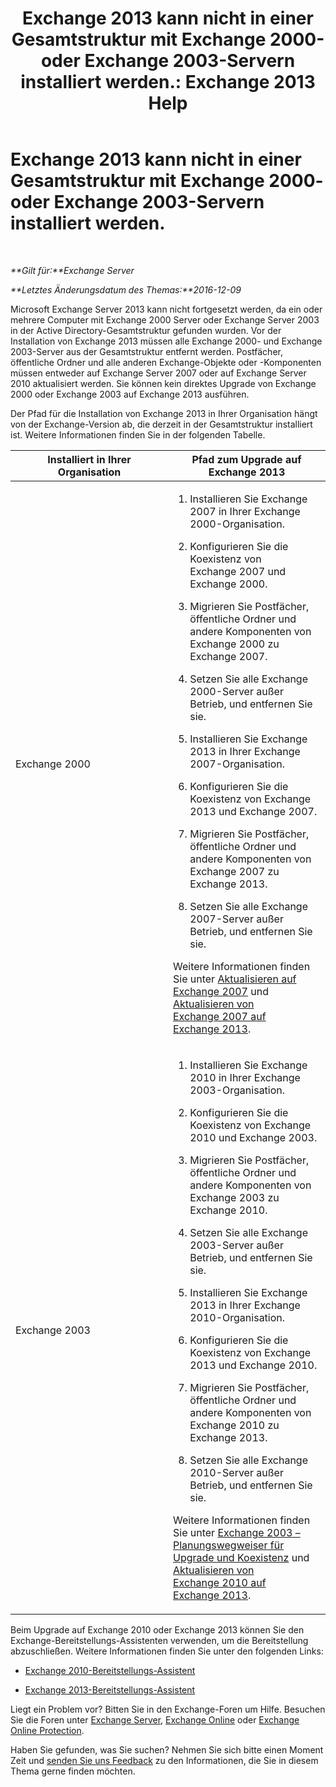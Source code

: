 ﻿---
title: 'Exchange 2013 kann nicht in einer Gesamtstruktur mit Exchange 2000- oder Exchange 2003-Servern installiert werden.: Exchange 2013 Help'
TOCTitle: Exchange 2013 kann nicht in einer Gesamtstruktur mit Exchange 2000- oder Exchange 2003-Servern installiert werden.
ms:assetid: a115b182-cbd2-4d31-aa0e-375240939301
ms:mtpsurl: https://technet.microsoft.com/de-de/library/ms.exch.setupreadiness.exchange2000or2003presentinorg(v=EXCHG.150)
ms:contentKeyID: 50476330
ms.date: 04/24/2018
mtps_version: v=EXCHG.150
ms.translationtype: HT
---

# Exchange 2013 kann nicht in einer Gesamtstruktur mit Exchange 2000- oder Exchange 2003-Servern installiert werden.

 

_**Gilt für:**Exchange Server_

_**Letztes Änderungsdatum des Themas:**2016-12-09_

Microsoft Exchange Server 2013 kann nicht fortgesetzt werden, da ein oder mehrere Computer mit Exchange 2000 Server oder Exchange Server 2003 in der Active Directory-Gesamtstruktur gefunden wurden. Vor der Installation von Exchange 2013 müssen alle Exchange 2000- und Exchange 2003-Server aus der Gesamtstruktur entfernt werden. Postfächer, öffentliche Ordner und alle anderen Exchange-Objekte oder -Komponenten müssen entweder auf Exchange Server 2007 oder auf Exchange Server 2010 aktualisiert werden. Sie können kein direktes Upgrade von Exchange 2000 oder Exchange 2003 auf Exchange 2013 ausführen.

Der Pfad für die Installation von Exchange 2013 in Ihrer Organisation hängt von der Exchange-Version ab, die derzeit in der Gesamtstruktur installiert ist. Weitere Informationen finden Sie in der folgenden Tabelle.


<table>
<colgroup>
<col style="width: 50%" />
<col style="width: 50%" />
</colgroup>
<thead>
<tr class="header">
<th>Installiert in Ihrer Organisation</th>
<th>Pfad zum Upgrade auf Exchange 2013</th>
</tr>
</thead>
<tbody>
<tr class="odd">
<td><p>Exchange 2000</p></td>
<td><ol>
<li><p>Installieren Sie Exchange 2007 in Ihrer Exchange 2000-Organisation.</p></li>
<li><p>Konfigurieren Sie die Koexistenz von Exchange 2007 und Exchange 2000.</p></li>
<li><p>Migrieren Sie Postfächer, öffentliche Ordner und andere Komponenten von Exchange 2000 zu Exchange 2007.</p></li>
<li><p>Setzen Sie alle Exchange 2000-Server außer Betrieb, und entfernen Sie sie.</p></li>
<li><p>Installieren Sie Exchange 2013 in Ihrer Exchange 2007-Organisation.</p></li>
<li><p>Konfigurieren Sie die Koexistenz von Exchange 2013 und Exchange 2007.</p></li>
<li><p>Migrieren Sie Postfächer, öffentliche Ordner und andere Komponenten von Exchange 2007 zu Exchange 2013.</p></li>
<li><p>Setzen Sie alle Exchange 2007-Server außer Betrieb, und entfernen Sie sie.</p></li>
</ol>
<p>Weitere Informationen finden Sie unter <a href="https://go.microsoft.com/fwlink/p/?linkid=103281">Aktualisieren auf Exchange 2007</a> und <a href="upgrade-from-exchange-2007-to-exchange-2013-exchange-2013-help.md">Aktualisieren von Exchange 2007 auf Exchange 2013</a>.</p></td>
</tr>
<tr class="even">
<td><p>Exchange 2003</p></td>
<td><ol>
<li><p>Installieren Sie Exchange 2010 in Ihrer Exchange 2003-Organisation.</p></li>
<li><p>Konfigurieren Sie die Koexistenz von Exchange 2010 und Exchange 2003.</p></li>
<li><p>Migrieren Sie Postfächer, öffentliche Ordner und andere Komponenten von Exchange 2003 zu Exchange 2010.</p></li>
<li><p>Setzen Sie alle Exchange 2003-Server außer Betrieb, und entfernen Sie sie.</p></li>
<li><p>Installieren Sie Exchange 2013 in Ihrer Exchange 2010-Organisation.</p></li>
<li><p>Konfigurieren Sie die Koexistenz von Exchange 2013 und Exchange 2010.</p></li>
<li><p>Migrieren Sie Postfächer, öffentliche Ordner und andere Komponenten von Exchange 2010 zu Exchange 2013.</p></li>
<li><p>Setzen Sie alle Exchange 2010-Server außer Betrieb, und entfernen Sie sie.</p></li>
</ol>
<p>Weitere Informationen finden Sie unter <a href="https://go.microsoft.com/fwlink/p/?linkid=268414">Exchange 2003 – Planungswegweiser für Upgrade und Koexistenz</a> und <a href="upgrade-from-exchange-2010-to-exchange-2013-exchange-2013-help.md">Aktualisieren von Exchange 2010 auf Exchange 2013</a>.</p></td>
</tr>
</tbody>
</table>


Beim Upgrade auf Exchange 2010 oder Exchange 2013 können Sie den Exchange-Bereitstellungs-Assistenten verwenden, um die Bereitstellung abzuschließen. Weitere Informationen finden Sie unter den folgenden Links:

  - [Exchange 2010-Bereitstellungs-Assistent](https://go.microsoft.com/fwlink/p/?linkid=171086)

  - [Exchange 2013-Bereitstellungs-Assistent](https://go.microsoft.com/fwlink/p/?linkid=277105)

Liegt ein Problem vor? Bitten Sie in den Exchange-Foren um Hilfe. Besuchen Sie die Foren unter [Exchange Server](https://go.microsoft.com/fwlink/p/?linkid=60612), [Exchange Online](https://go.microsoft.com/fwlink/p/?linkid=267542) oder [Exchange Online Protection](https://go.microsoft.com/fwlink/p/?linkid=285351).

Haben Sie gefunden, was Sie suchen? Nehmen Sie sich bitte einen Moment Zeit und [senden Sie uns Feedback](mailto:exsetuphelpfeedback@microsoft.com?subject=exchange%202013%20setup%20help%20feedbac) zu den Informationen, die Sie in diesem Thema gerne finden möchten.

